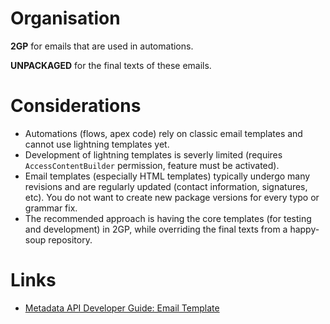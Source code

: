 # Organisation

**2GP** for emails that are used in automations.

**UNPACKAGED** for the final texts of these emails.

# Considerations

- Automations (flows, apex code) rely on classic email templates and cannot use lightning templates yet.
- Development of lightning templates is severly limited (requires `AccessContentBuilder` permission, feature must be activated).
- Email templates (especially HTML templates) typically undergo many revisions and are regularly updated (contact information, signatures, etc). You do not want to create new package versions for every typo or grammar fix.
- The recommended approach is having the core templates (for testing and development) in 2GP, while overriding the final texts from a happy-soup repository.

# Links

- [Metadata API Developer Guide: Email Template](https://developer.salesforce.com/docs/atlas.en-us.238.0.api_meta.meta/api_meta/meta_emailtemplate.htm)
